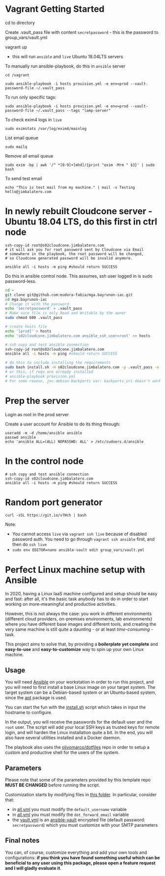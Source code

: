 # Vagrant Getting Started

cd to directory

Create .vault_pass file with content `secretpassword` - this is the password to group_vars/vault.yml

vagrant up

- this will run `ansible` and `live` Ubuntu 18.04LTS servers

To manually run ansible-playbook, do this in `ansible` server

`cd /vagrant`

`sudo ansible-playbook -i hosts provision.yml -e env=prod --vault-password-file ~/.vault_pass`

To run only specific tags:

`sudo ansible-playbook -i hosts provision.yml -e env=prod --vault-password-file ~/.vault_pass --tags "lamp-server"`

To check exim4 logs in `live`

`sudo eximstats /var/log/exim4/mainlog`

List email queue

`sudo mailq`

Remove all email queue

`sudo exim -bp | awk '/^ *[0-9]+[mhd]/{print "exim -Mrm " $3}' | sudo bash`

To send test email

`echo "This is test mail from my machine." | mail -s Testing hello@jimbalatero.com`

# In newly rebuilt Cloudcone server - Ubuntu 18.04 LTS, do this first in ctrl node

```shell
ssh-copy-id root@s02cloudcone.jimbalatero.com
# it will ask you for root password sent by Cloudcone via Email
# somewhere in the playbook, the root password will be changed, 
# so Cloudcone generated password will be invalid anymore.

ansible all -i hosts -m ping #should return SUCCESS
```

Do this in ansible control node. This assumes, ssh user logged in is sudo password-less.
```bash
cd ~
git clone git@github.com:eudora-fabia/mga.bayrunon-iac.git
cd mga.bayrunon-iac
# Change it with the password
echo 'secretpassword' > .vault_pass
# Make sure file is only Read and Writable by the owner
sudo chmod 600 .vault_pass

# create hosts file
echo '[prod]' > hosts
echo 's02cloudcone.jimbalatero.com ansible_ssh_user=root' >> hosts

# ssh copy and test ansible connection
ssh-copy-id root@s02cloudcone.jimbalatero.com
ansible all -i hosts -m ping #should return SUCCESS

# do this to include installing the requirements
sudo bash install.sh -H s02cloudcone.jimbalatero.com -p .vault_pass -e env=prod
# or this, if reqs are already installed
# ansible-playbook provision.yml
# For some reason, jnv.debian-backports var: backports_uri doesn't work in all.yml
```

# Prep the server

Login as root in the prod server

Create a user account for Ansible to do its thing through:

```
useradd -m -d /home/ansible ansible
passwd ansible
echo 'ansible ALL=(ALL) NOPASSWD: ALL' > /etc/sudoers.d/ansible
```

# In the control node

```
# ssh copy and test ansible connection
ssh-copy-id s02cloudcone.jimbalatero.com
ansible all -i hosts -m ping #should return SUCCESS
```

# Random port generator

`curl -sSL https://git.io/v7Hch | bash`

Note:

* You cannot access `live` via `vagrant ssh live` because of disabled password auth. You need to go through `vagrant ssh ansible` first, and then do `ssh live`
* `sudo env EDITOR=nano ansible-vault edit group_vars/vault.yml`

# Perfect Linux machine setup with Ansible

In 2020, having a Linux IaaS machine configured and setup should be easy and fast: after all, it's the basic task anybody has to do in order to start working on more-meaningful and productive activities.

However, this is not always the case: you work in different environments (different cloud providers, on-premises environments, lab environments) where you have different base images and different tools, and creating the very same machine is still quite a daunting - or at least *time-consuming* - task.

This project aims to solve that, by providing a **boilerplate yet complete** and **easy-to-use** and **easy-to-customize** way to spin up your own Linux machine.

## Usage

You will need [Ansible](https://ansible.com) on your workstation in order to run this project, and you will need to first install a base Linux image on your target system. The target system can be a Debian-based system or an Ubuntu-based system, since the [apt](https://it.wikipedia.org/wiki/Advanced_Packaging_Tool) package is used.

You can start the fun with the [install.sh](/install.sh) script which takes in input the hostname to configure.

In the output, you will receive the passwords for the default user and the `root` user.
The script will add your local SSH keys as trusted keys for remote login, and will harden the Linux installation quite a bit.
In the end, you will also have several utilities installed and a Docker daemon.

The playbook also uses the [olivomarco/dotfiles](https://github.com/olivomarco/dotfiles) repo in order to setup a custom and productive shell for the users of the system.

## Parameters

Please note that some of the parameters provided by this template repo **MUST BE CHANGED** before running the script.

Customization starts by modifying files in [this folder](/group_vars/). In particular, consider that:

- in [all.yml](/group_vars/all/all.yml) you must modify the `default_username` variable
- in [all.yml](/group_vars/all/all.yml) you must modify the `dot_forward_email` variable
- the [vault.yml](/group_vars/prod/vault.yml) is an [ansible-vault](https://docs.ansible.com/ansible/latest/user_guide/vault.html) encrypted file (default password: `secretpassword`) which you must customize with your SMTP parameters

## Final notes

You can, of course, customize everything and add your own tools and configurations: **if you think you have found something useful which can be beneficial to any user using this package, please open a feature request and I will gladly evaluate it**.
